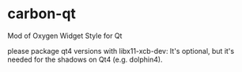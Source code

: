 # carbon-qt
Mod of Oxygen Widget Style for Qt

please package qt4 versions with libx11-xcb-dev:
It's optional, but it's needed for the shadows on Qt4 (e.g. dolphin4).
